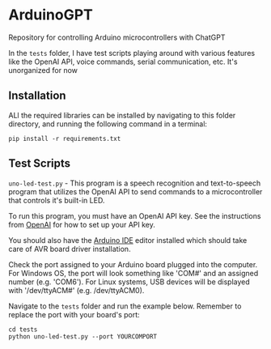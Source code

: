 # ArduinoGPT
Repository for controlling Arduino microcontrollers with ChatGPT

In the `tests` folder, I have test scripts playing around with various features like the OpenAI API, voice commands, serial communication, etc. It's unorganized for now

## Installation
ALl the required libraries can be installed by navigating to this folder directory, and running the following command in a terminal:
```
pip install -r requirements.txt
```

## Test Scripts
`uno-led-test.py` - This program is a speech recognition and text-to-speech program that utilizes the OpenAI API to send commands to a microcontroller that controls it's built-in LED.

To run this program, you must have an OpenAI API key.
See the instructions from [OpenAI](https://platform.openai.com/docs/quickstart?context=python) for how to set up your API key.

You should also have the [Arduino IDE](https://www.arduino.cc/en/software) editor installed which should take care of AVR board driver installation. 

Check the port assigned to your Arduino board plugged into the computer. For Windows OS, the port will look something like 'COM#' and an assigned number (e.g. 'COM6'). For Linux systems, USB devices will be displayed with '/dev/ttyACM#' (e.g. /dev/ttyACM0).

Navigate to the `tests` folder and run the example below. Remember to replace the port with your board's port:
```
cd tests
python uno-led-test.py --port YOURCOMPORT
```



